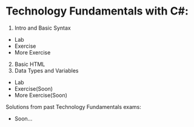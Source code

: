 # Technology Fundamentals with C#:

01. Intro and Basic Syntax
 - Lab
 - Exercise
 - More Exercise
02. Basic HTML
03. Data Types and Variables
 - Lab
 - Exercise(Soon)
 - More Exercise(Soon)
 
Solutions from past Technology Fundamentals exams:
 - Soon...
